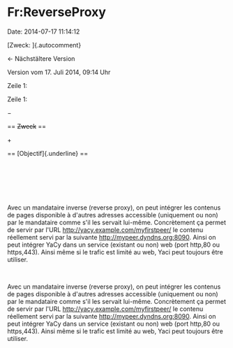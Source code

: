 Fr:ReverseProxy
===============

Date: 2014-07-17 11:14:12

[Zweck: ]{.autocomment}

← Nächstältere Version

Version vom 17. Juli 2014, 09:14 Uhr

Zeile 1:

Zeile 1:

−

<div>

== ~~Zweck~~ ==

</div>

\+

<div>

== [Objectif]{.underline} ==

</div>

 

 

 

<div>

Avec un mandataire inverse (reverse proxy), on peut intégrer les
contenus de pages disponible à d'autres adresses accessible (uniquement
ou non) par le mandataire comme s'il les servait lui-même. Concrètement
ça permet de servir par l'URL http://yacy.example.com/myfirstpeer/ le
contenu réellement servi par la suivante http://mypeer.dyndns.org:8090.
Ainsi on peut intégrer YaCy dans un service (existant ou non) web (port
http,80 ou https,443). Ainsi même si le trafic est limité au web, Yaci
peut toujours être utiliser.

</div>

 

<div>

Avec un mandataire inverse (reverse proxy), on peut intégrer les
contenus de pages disponible à d'autres adresses accessible (uniquement
ou non) par le mandataire comme s'il les servait lui-même. Concrètement
ça permet de servir par l'URL http://yacy.example.com/myfirstpeer/ le
contenu réellement servi par la suivante http://mypeer.dyndns.org:8090.
Ainsi on peut intégrer YaCy dans un service (existant ou non) web (port
http,80 ou https,443). Ainsi même si le trafic est limité au web, Yaci
peut toujours être utiliser.

</div>
